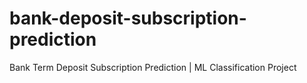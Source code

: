 # bank-deposit-subscription-prediction
Bank Term Deposit Subscription Prediction | ML Classification Project
